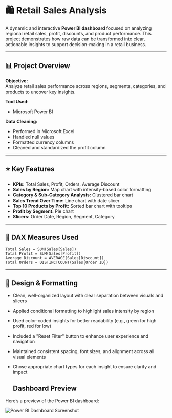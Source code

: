 # 🛍️ Retail Sales Analysis 

A dynamic and interactive **Power BI dashboard** focused on analyzing regional retail sales, profit, discounts, and product performance. This project demonstrates how raw data can be transformed into clear, actionable insights to support decision-making in a retail business.

---

## 📊 Project Overview

**Objective:**  
Analyze retail sales performance across regions, segments, categories, and products to uncover key insights.

**Tool Used:**  
- Microsoft Power BI

**Data Cleaning:**  
- Performed in Microsoft Excel  
- Handled null values  
- Formatted currency columns  
- Cleaned and standardized the profit column

---

## ⭐ Key Features

- **KPIs:** Total Sales, Profit, Orders, Average Discount  
- **Sales by Region:** Map chart with intensity-based color formatting  
- **Category & Sub-Category Analysis:** Clustered bar chart  
- **Sales Trend Over Time:** Line chart with date slicer  
- **Top 10 Products by Profit:** Sorted bar chart with tooltips  
- **Profit by Segment:** Pie chart  
- **Slicers:** Order Date, Region, Segment, Category  

---

## 🧮 DAX Measures Used

```DAX
Total Sales = SUM(Sales[Sales])
Total Profit = SUM(Sales[Profit])
Average Discount = AVERAGE(Sales[Discount])
Total Orders = DISTINCTCOUNT(Sales[Order ID])
```

---

## 🎨 Design & Formatting

- Clean, well-organized layout with clear separation between visuals and slicers  
- Applied conditional formatting to highlight sales intensity by region  
- Used color-coded insights for better readability (e.g., green for high profit, red for low)  
- Included a "Reset Filter" button to enhance user experience and navigation  
- Maintained consistent spacing, font sizes, and alignment across all visual elements  
- Chose appropriate chart types for each insight to ensure clarity and impact

  ## Dashboard Preview

Here’s a preview of the Power BI dashboard:

![Power BI Dashboard Screenshot](dashboard-screenshot.PNG)
